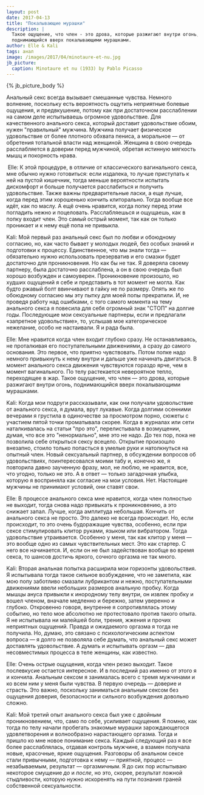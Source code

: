 ```yaml
---
layout: post
date: 2017-04-13
title: "Покалывающие мурашки"
description: |
  Такое ощущение, что член - это дрова, которые разжигают внутри огонь,
  поднимающийся вверх покалывающими мурашками.
author: Elle & Kali
tags: анал
image: /images/2017/04/minotaure-et-nu.jpg
jb_picture:
  caption: Minotaure et nu (1933) by Pablo Picasso
---
```


{% jb_picture_body %}

Анальный секс всегда вызывает смешанные чувства. Немного волнение, поскольку
есть вероятность ощутить неприятные болевые ощущения, и предвкушение, потому как
при достаточном расслаблении на самом деле испытываешь огромное удовольствие.
Для качественного анального секса, который доставит удовольствие обоим, нужен
"правильный" мужчина. Мужчина получает физическое удовольствие от более плотного
обхвата пениса, а моральное &mdash; от обретения тотальной власти над женщиной.
Женщина в свою очередь расслабляется в доверии перед мужчиной, обретая истинную
мягкость мышц и покорность нрава.

<!--more-->

 Elle: К этой процедуре, в отличие от классического вагинального секса, мне
обычно нужно готовиться: если издалека, то лучше приступать к ней на пустой
кишечник, тогда меньше вероятности испытать дискомфорт и больше получается
расслабиться и получить удовольствие. Также важны предварительные ласки, а еще
лучше, когда перед этим хорошенько кончить клиторально. Тогда вообще все идёт,
как по маслу. А ещё очень нравится, когда попку перед этим погладить нежно и
поцеловать. Расслабляешься и ощущаешь, как в попку входит член. Это самый острый
момент, так как он только проникает и к нему ещё попа не привыкла.

Kali: Мой первый раз анальный секс был по любви и обоюдному согласию, но,  как
часто бывает у молодых людей, без особых знаний и подготовки к процессу.
Единственное, что мы знали тогда &mdash; обязательно нужно использовать
презерватив и его смазки будет достаточно для проникновения. Но как бы не так. Я
доверяла своему партнеру, была достаточно расслаблена, а он в свою очередь был
хорошо возбужден и самоуверен. Проникновение произошло, но худших ощущений я
себе и представить в тот момент не могла. Как будто ржавый болт ввинчивают в
гайку не по размеру. Опять же по обоюдному согласию мы эту пытку для моей попы
прекратили. И, не проведя работу над ошибками, с того самого момента на тему
анального секса я повесила для себя огромный знак "СТОП" на долгие годы.
Последующие мои сексуальные партнеры, если и предлагали «запретное
удовольствие», то, услышав мое категорическое нежелание, особо не настаивали. Я
и рада была.

Elle: Мне нравится когда член входит глубоко сразу. Не останавливаясь, не
проталкивая его поступательными движениями, а сразу до самого основания. Это
первое, что приятно чувствовать. Потом попке надо немного привыкнуть к нему
внутри и дальше уже начинать двигаться. В момент анального секса движения
чувствуются гораздо ярче, чем в момент вагинального. По телу растекается
невероятное тепло, переходящее в жар. Такое ощущение, что член &mdash; это
дрова, которые разжигают внутри огонь, поднимающийся вверх покалывающими
мурашками.

Kali: Когда мои подруги рассказывали, как они получали удовольствие от анального
секса, я думала, врут лукавые. Когда долгими осенними вечерами я грустила в
одиночестве за просмотром порно, сюжеты с участием пятой точки проматывала
скорее. Когда в журналах или сети наталкивалась на статьи "про это",
перелистывала в возмущении, думая, что все это "ненормально", мне это не надо.
До тех пор, пока не позволила себе открыться сексу всецело. Открытие произошло
внезапно, стоило только попасться в умелые руки и натолкнуться на опытный член.
Новый сексуальный партнер, в обсуждении вопросов об удовольствиях,
поинтересовался моими табу и, конечно же, я повторила давно заученную фразу,
мол, не люблю, не нравится, все, что угодно, только не это. А в ответ &mdash; только
загадочная улыбка, которую я восприняла как согласие на мои условия. Нет.
Настоящие мужчины не принимают условий, они ставят свои.

Elle: В процессе анального секса мне нравится, когда член полностью не выходит,
тогда снова надо привыкать к проникновению, а это снижает запал. Лучше, когда
амплитуда небольшая. Кончить от анального секса не просто. Это далеко не всегда
происходит. Но, если происходит, то это очень будоражащие чувства, особенно,
если при сексе стимулировать клитор руками, языком или вибратором. Тогда
удовольствие утраивается. Особенно у меня, так как клитор у меня &mdash; это
вообще одно из самых чувствительных мест. Это как стартер. С него все
начинается. И, если он не был задействован вообще во время секса, то шансов
достичь яркого, сочного оргазма не так много.

Kali: Вторая анальная попытка расширила мои горизонты удовольствия. Я испытывала
тогда такое сильное возбуждение, что не заметила, как мою попу заботливо смазали
лубрикантом и нежно, поступательными движениями ввели небольших размеров
анальную пробку. Когда мышцы ануса привыкли к инородному телу внутри, он
извлек пробку и вошел членом, вначале медленно и бережно, затем уверенно и
глубоко. Откровенно говоря, внутренне я сопротивлялась этому событию, но тело
мое абсолютно не протестовало против такого опыта. Я не испытывала ни малейшей
боли, трения, жжения и прочих неприятных ощущений. Правда и ожидаемого оргазма я
тогда не получила. Но, думаю, это связано с психологическим аспектом вопроса &mdash; я
долго не позволяла себе думать, что анальный секс может доставлять удовольствие.
А думать и испытывать оргазм &mdash; два несовместимых процесса в теле женщины, как
известно.

Elle: Очень острые ощущения, когда член резко выходит. Такое послевкусие
остается интересное. И в последний раз именно от этого я и кончила. Анальным
сексом я занималась всего с тремя мужчинами и ко всем ним у меня были чувства. В
первую очередь &mdash; доверие и страсть. Это важно, поскольку заниматься анальным
сексом без ощущения доверия, безопасности и сильного возбуждения довольно
сложно.

Kali: Мой третий опыт анального секса был уже с двойным проникновением, что,
само по себе, усиливает ощущения. Я помню, как тогда по телу начали пробегать
знакомые мурашки зарождающегося удовлетворения и волнообразно нарастающего
оргазма. Тогда и пришло ко мне новое понимание секса. Каждый следующий раз я все
более расслаблялась, отдавая контроль мужчине, а взамен получала новые,
красочные, яркие ощущения. Разговоры об анальном сексе стали привычными,
подготовка к нему &mdash; приятной, процесс &mdash; незабываемым, результат &mdash; оргазмичным. Я
до сих пор испытываю некоторое смущение _до_ и _после_, но это, скорее, результат
ложной стыдливости, которую нужно искоренять на пути познания граней собственной
сексуальности.
